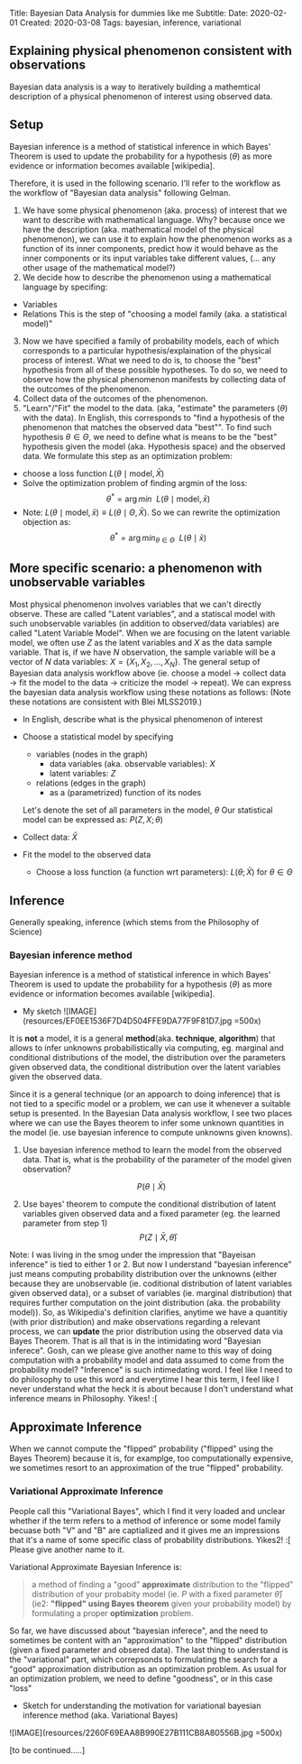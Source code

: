 Title: Bayesian Data Analysis for dummies like me
Subtitle:
Date: 2020-02-01
Created: 2020-03-08
Tags: bayesian, inference, variational

## Explaining physical phenomenon consistent with observations
Bayesian data analysis is a way to iteratively building a mathemtical description of a physical phenomenon of interest using observed data. 

## Setup
Bayesian inference is a method of statistical inference in which Bayes' Theorem is used to update the probability for a hypothesis ($\theta$) as more evidence or information becomes available [wikipedia].

Therefore, it is used in the following scenario. I'll refer to the workflow as the workflow of "Bayesian data analysis" following Gelman.
1. We have some physical phenomenon (aka. process) of interest that we want to describe with mathematical language. Why? because once we have the description (aka. mathematical model of the physical phenomenon), we can use it to explain how the phenomenon works as a function of its inner components, predict how it would behave as the inner components or its input variables take different values, (... any other usage of the mathematical model?)
2. We decide how to describe the phenomenon using a mathematical language by specifing:
  - Variables 
  - Relations
This is the step of "choosing a model family (aka. a statistical model)"
3. Now we have specified a family of probability models, each of which corresponds to a particular hypothesis/explaination of the physical process of interest. What we need to do is, to choose the "best" hypothesis from all of these possible hypotheses. To do so, we need to observe how the physical phenomenon manifests by collecting data of the outcomes of the phenomenon.
4. Collect data of the outcomes of the phenomenon.
5. "Learn"/"Fit" the model to the data.  (aka, "estimate" the parameters ($\theta$) with the data). In English, this corresponds to "find a hypothesis of the phenomenon that matches the observed data "best"".  To find such hypothesis $\theta \in \Theta$, we need to define what is means to be the "best" hypothesis given the model (aka. Hypothesis space) and the observed data. We formulate this step as an optimization problem:
  - choose a loss function $L(\theta \mid \text{model}, \bar{X})$
  - Solve the optimization problem of finding argmin of the loss:
  $$ \theta^{*} = \arg min  ~~ L(\theta \mid \text{model}, \bar{x})$$
  - Note: $L(\theta \mid \text{model}, \bar{x}) \equiv L(\theta \mid \Theta, \bar{X})$. So we can rewrite the optimization objection as: 
  $$ \theta^{*} = \arg min_{\theta \in \Theta}  ~~ L(\theta \mid  \bar{x})$$

## More specific scenario: a phenomenon with unobservable variables
Most physical phenomenon involves variables that we can't directly observe. These are called "Latent variables", and a statiscal model with such unobservable variables (in addition to observed/data variables) are called "Latent Variable Model".  When we are focusing on the latent variable model, we often use $Z$ as the latent variables and $X$ as the data sample variable. That is, if we have $N$ observation, the sample variable will be a vector of $N$ data variables: $X = \{X_1, X_2, \dots , X_N \}$.  The general setup of Bayesian data analysis workflow above (ie. choose a model $\rightarrow$ collect data $\rightarrow$ fit the model to the data $\rightarrow$ criticize the model $\rightarrow$ repeat).  We can express the bayesian data analysis workflow using these notations as follows:
(Note these notations are consistent with Blei MLSS2019.)

- In English, describe what is the physical phenomenon of interest
- Choose a statistical model by specifying
  - variables (nodes in the graph)
    - data variables (aka. observable variables): $X$
    - latent variables: $Z$
  - relations (edges in the graph)
    - as a (parametrized) function of its nodes   
    
  Let's denote the set of all parameters in the model, $\theta$
  Our statistical model can be expressed as: $P(Z,X; \theta)$
- Collect data: $\bar{X}$
- Fit the model to the observed data
  - Choose a loss function (a function wrt parameters): $L(\theta;\bar{X})$ for $\theta \in \Theta$

## Inference 
Generally speaking, inference (which stems from the Philosophy of Science)

### Bayesian inference method
Bayesian inference is a method of statistical inference in which Bayes' Theorem is used to update the probability for a hypothesis ($\theta$) as more evidence or information becomes available [wikipedia].
- My sketch
![IMAGE](resources/EF0EE1536F7D4D504FFE9DA77F9F81D7.jpg =500x)

It is __not__ a model, it is a general __method__(aka. __technique__, __algorithm__) that allows to infer unknowns probabilistically via computing, eg. marginal and conditional distributions of the model, the distribution over the parameters given observed data, the conditional distribution over the latent variables given the observed data.  

Since it is a general technique (or an appoarch to doing inference) that is not tied to a specific model or a problem, we can use it whenever a suitable setup is presented.  In the Bayesian Data analysis workflow, I see two places where we can use the Bayes theorem to infer some unknown quantities in the model (ie. use bayesian inference to compute unknowns given knowns).

1. Use bayesian inference method to learn the model from the observed data. That is, what is the probability of the parameter of the model given observation?

$$ P(\theta \mid \bar{X})$$

2. Use bayes' theorem to compute the conditional distribution of latent variables given observed data and a fixed parameter (eg. the learned parameter from step 1)
$$ P(Z \mid \bar{X}, \bar{\theta})$$

Note: I was living in the smog under the impression that "Bayeisan inference" is tied to either 1 or 2. But now I understand "bayesian inference" just means computing probability distribution over the unknowns (either because they are unobservable (ie. coditional distribution of latent variables given observed data), or a subset of variables (ie. marginal distribution) that requires further computation on the joint distribution (aka. the probability model)). So, as Wikipedia's definition clarifies, anytime we have a quantitiy (with prior distribution) and make observations regarding a relevant process, we can __update__ the prior distribution using the observed data via Bayes Theorem. That is all that is in the intimidating word "Bayesian inferece". Gosh, can we please give another name to this way of doing computation with a probability model and  data assumed to come from the probability model? "Inference" is such intimedating word. I feel like I need to do philosophy to use this word and everytime I hear this term, I feel like I never understand what the heck it is about because I don't understand what inference means in Philosophy. Yikes! :[

## Approximate Inference
When we cannot compute the "flipped" probability ("flipped" using the Bayes Theorem) because it is, for examplge, too computationally expensive, we sometimes resort to an approximation of the true "flipped" probability. 

### Variational Approximate Inference
People call this "Variational Bayes", which I find it very loaded and unclear whether if the term refers to a method of inference or some model family becuase both "V" and "B" are captialized and it gives me an impressions that it's a name of some specific class of probability distributions. Yikes2! :[ Please give another name to it. 

Variational Approximate Bayesian Inference is:

  > a method of finding a "good" __approximate__ distribution to the "flipped" distribution of your probabity model (ie. $P$ with a fixed parameter $\bar{\theta}$) (ie2: __"flipped" using Bayes theorem__ given your probability model) by formulating a proper __optimization__ problem. 

So far, we have discussed about "bayesian inferece", and the need to sometimes be content with an "approximation" to the "flipped" distribution (given a fixed parameter and obsered data). The last thing to understand is the "variational" part, which correpsonds to formulating the search for a "good" approximation distribution as an optimization problem. As usual for an optimization problem, we need to define "goodness", or in this case "loss"

- Sketch for understanding the motivation for variational bayesian inference method (aka. Variational Bayes)

![IMAGE](resources/2260F69EAA8B990E27B111CB8A80556B.jpg =500x)

[to be continued.....]